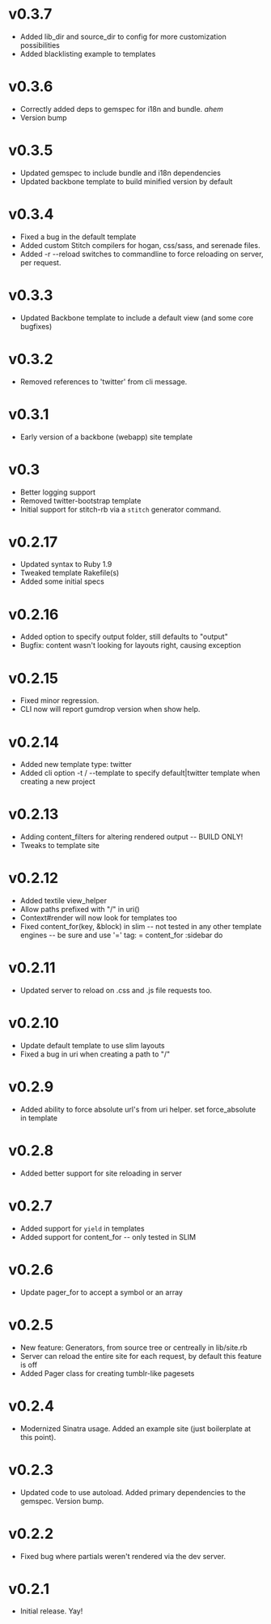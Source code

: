 # v0.3.7
- Added lib_dir and source_dir to config for more customization possibilities
- Added blacklisting example to templates

# v0.3.6
- Correctly added deps to gemspec for i18n and bundle. *ahem*
- Version bump

# v0.3.5
- Updated gemspec to include bundle and i18n dependencies
- Updated backbone template to build minified version by default

# v0.3.4
- Fixed a bug in the default template
- Added custom Stitch compilers for hogan, css/sass, and serenade files.
- Added -r --reload switches to commandline to force reloading on server, per request.

# v0.3.3
- Updated Backbone template to include a default view (and some core bugfixes)

# v0.3.2
- Removed references to 'twitter' from cli message.

# v0.3.1
- Early version of a backbone (webapp) site template

# v0.3
- Better logging support
- Removed twitter-bootstrap template
- Initial support for stitch-rb via a `stitch` generator command.

# v0.2.17
- Updated syntax to Ruby 1.9
- Tweaked template Rakefile(s)
- Added some initial specs

# v0.2.16
- Added option to specify output folder, still defaults to "output"
- Bugfix: content wasn't looking for layouts right, causing exception

# v0.2.15
- Fixed minor regression.
- CLI now will report gumdrop version when show help.

# v0.2.14
- Added new template type: twitter
- Added cli option -t / --template to specify default|twitter template when creating a new project

# v0.2.13
- Adding content_filters for altering rendered output -- BUILD ONLY!
- Tweaks to template site

# v0.2.12
- Added textile view_helper
- Allow paths prefixed with "/" in uri()
- Context#render will now look for templates too
- Fixed content_for(key, &block) in slim -- not tested in any other template engines -- be sure and use '=' tag: = content_for :sidebar do

# v0.2.11
- Updated server to reload on .css and .js file requests too.

# v0.2.10
- Update default template to use slim layouts
- Fixed a bug in uri when creating a path to "/"

# v0.2.9
- Added ability to force absolute url's from uri helper. set force_absolute in template

# v0.2.8
- Added better support for site reloading in server

# v0.2.7
- Added support for `yield` in templates
- Added support for content_for -- only tested in SLIM

# v0.2.6
- Update pager_for to accept a symbol or an array

# v0.2.5
- New feature: Generators, from source tree or centreally in lib/site.rb
- Server can reload the entire site for each request, by default this feature is off
- Added Pager class for creating tumblr-like pagesets

# v0.2.4
- Modernized Sinatra usage. Added an example site (just boilerplate at this point).

# v0.2.3
- Updated code to use autoload. Added primary dependencies to the gemspec. Version bump.

# v0.2.2
- Fixed bug where partials weren't rendered via the dev server.

# v0.2.1
- Initial release. Yay!
